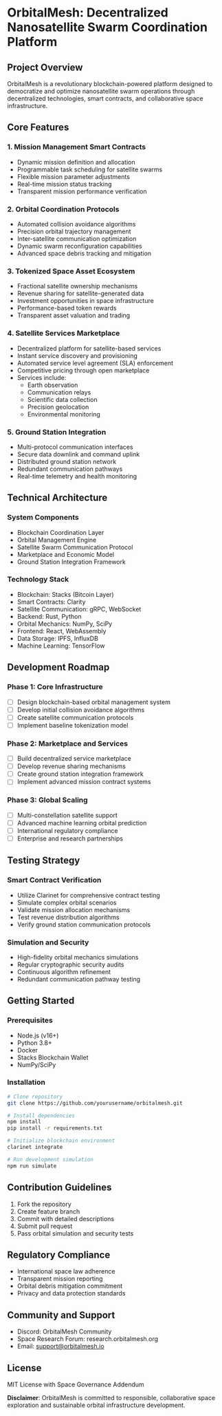 # OrbitalMesh: Decentralized Nanosatellite Swarm Coordination Platform


## Project Overview

OrbitalMesh is a revolutionary blockchain-powered platform designed to democratize and optimize nanosatellite swarm operations through decentralized technologies, smart contracts, and collaborative space infrastructure.

## Core Features

### 1. Mission Management Smart Contracts
- Dynamic mission definition and allocation
- Programmable task scheduling for satellite swarms
- Flexible mission parameter adjustments
- Real-time mission status tracking
- Transparent mission performance verification

### 2. Orbital Coordination Protocols
- Automated collision avoidance algorithms
- Precision orbital trajectory management
- Inter-satellite communication optimization
- Dynamic swarm reconfiguration capabilities
- Advanced space debris tracking and mitigation

### 3. Tokenized Space Asset Ecosystem
- Fractional satellite ownership mechanisms
- Revenue sharing for satellite-generated data
- Investment opportunities in space infrastructure
- Performance-based token rewards
- Transparent asset valuation and trading

### 4. Satellite Services Marketplace
- Decentralized platform for satellite-based services
- Instant service discovery and provisioning
- Automated service level agreement (SLA) enforcement
- Competitive pricing through open marketplace
- Services include:
    - Earth observation
    - Communication relays
    - Scientific data collection
    - Precision geolocation
    - Environmental monitoring

### 5. Ground Station Integration
- Multi-protocol communication interfaces
- Secure data downlink and command uplink
- Distributed ground station network
- Redundant communication pathways
- Real-time telemetry and health monitoring

## Technical Architecture

### System Components
- Blockchain Coordination Layer
- Orbital Management Engine
- Satellite Swarm Communication Protocol
- Marketplace and Economic Model
- Ground Station Integration Framework

### Technology Stack
- Blockchain: Stacks (Bitcoin Layer)
- Smart Contracts: Clarity
- Satellite Communication: gRPC, WebSocket
- Backend: Rust, Python
- Orbital Mechanics: NumPy, SciPy
- Frontend: React, WebAssembly
- Data Storage: IPFS, InfluxDB
- Machine Learning: TensorFlow

## Development Roadmap

### Phase 1: Core Infrastructure
- [ ] Design blockchain-based orbital management system
- [ ] Develop initial collision avoidance algorithms
- [ ] Create satellite communication protocols
- [ ] Implement baseline tokenization model

### Phase 2: Marketplace and Services
- [ ] Build decentralized service marketplace
- [ ] Develop revenue sharing mechanisms
- [ ] Create ground station integration framework
- [ ] Implement advanced mission contract systems

### Phase 3: Global Scaling
- [ ] Multi-constellation satellite support
- [ ] Advanced machine learning orbital prediction
- [ ] International regulatory compliance
- [ ] Enterprise and research partnerships

## Testing Strategy

### Smart Contract Verification
- Utilize Clarinet for comprehensive contract testing
- Simulate complex orbital scenarios
- Validate mission allocation mechanisms
- Test revenue distribution algorithms
- Verify ground station communication protocols

### Simulation and Security
- High-fidelity orbital mechanics simulations
- Regular cryptographic security audits
- Continuous algorithm refinement
- Redundant communication pathway testing

## Getting Started

### Prerequisites
- Node.js (v16+)
- Python 3.8+
- Docker
- Stacks Blockchain Wallet
- NumPy/SciPy

### Installation
```bash
# Clone repository
git clone https://github.com/yourusername/orbitalmesh.git

# Install dependencies
npm install
pip install -r requirements.txt

# Initialize blockchain environment
clarinet integrate

# Run development simulation
npm run simulate
```

## Contribution Guidelines
1. Fork the repository
2. Create feature branch
3. Commit with detailed descriptions
4. Submit pull request
5. Pass orbital simulation and security tests

## Regulatory Compliance
- International space law adherence
- Transparent mission reporting
- Orbital debris mitigation commitment
- Privacy and data protection standards

## Community and Support
- Discord: OrbitalMesh Community
- Space Research Forum: research.orbitalmesh.org
- Email: support@orbitalmesh.io

## License
MIT License with Space Governance Addendum

**Disclaimer**: OrbitalMesh is committed to responsible, collaborative space exploration and sustainable orbital infrastructure development.
